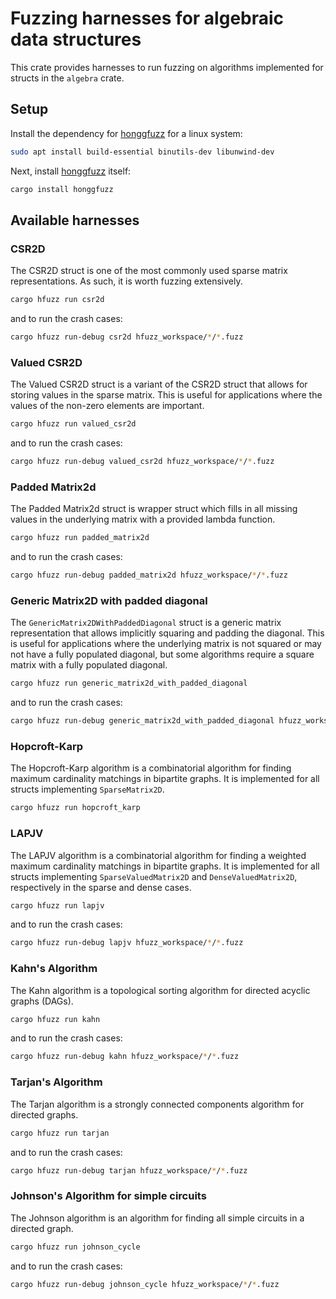 # Fuzzing harnesses for algebraic data structures

This crate provides harnesses to run fuzzing on algorithms implemented for structs in the `algebra` crate.

## Setup

Install the dependency for [honggfuzz](https://docs.rs/honggfuzz/latest/honggfuzz/) for a linux system:

```bash
sudo apt install build-essential binutils-dev libunwind-dev
```

Next, install [honggfuzz](https://docs.rs/honggfuzz/latest/honggfuzz/) itself:

```bash
cargo install honggfuzz
```

## Available harnesses

### CSR2D

The CSR2D struct is one of the most commonly used sparse matrix representations. As such, it is worth fuzzing extensively.

```bash
cargo hfuzz run csr2d
```

and to run the crash cases:

```bash
cargo hfuzz run-debug csr2d hfuzz_workspace/*/*.fuzz
```

### Valued CSR2D

The Valued CSR2D struct is a variant of the CSR2D struct that allows for storing values in the sparse matrix. This is useful for applications where the values of the non-zero elements are important.

```bash
cargo hfuzz run valued_csr2d
```

and to run the crash cases:

```bash
cargo hfuzz run-debug valued_csr2d hfuzz_workspace/*/*.fuzz
```

### Padded Matrix2d

The Padded Matrix2d struct is wrapper struct which fills in all missing values in the underlying matrix with a provided lambda function.

```bash
cargo hfuzz run padded_matrix2d
```

and to run the crash cases:

```bash
cargo hfuzz run-debug padded_matrix2d hfuzz_workspace/*/*.fuzz
```

### Generic Matrix2D with padded diagonal

The `GenericMatrix2DWithPaddedDiagonal` struct is a generic matrix representation that allows implicitly squaring and padding the diagonal. This is useful for applications where the underlying matrix is not squared or may not have a fully populated diagonal, but some algorithms require a square matrix with a fully populated diagonal.

```bash
cargo hfuzz run generic_matrix2d_with_padded_diagonal
```

and to run the crash cases:

```bash
cargo hfuzz run-debug generic_matrix2d_with_padded_diagonal hfuzz_workspace/*/*.fuzz
```

### Hopcroft-Karp

The Hopcroft-Karp algorithm is a combinatorial algorithm for finding maximum cardinality matchings in bipartite graphs.
It is implemented for all structs implementing `SparseMatrix2D`.

```bash
cargo hfuzz run hopcroft_karp
```

### LAPJV

The LAPJV algorithm is a combinatorial algorithm for finding a weighted maximum cardinality matchings in bipartite graphs.
It is implemented for all structs implementing `SparseValuedMatrix2D` and `DenseValuedMatrix2D`, respectively in the
sparse and dense cases.

```bash
cargo hfuzz run lapjv
```

and to run the crash cases:

```bash
cargo hfuzz run-debug lapjv hfuzz_workspace/*/*.fuzz
```

### Kahn's Algorithm

The Kahn algorithm is a topological sorting algorithm for directed acyclic graphs (DAGs).

```bash
cargo hfuzz run kahn
```

and to run the crash cases:

```bash
cargo hfuzz run-debug kahn hfuzz_workspace/*/*.fuzz
```

### Tarjan's Algorithm

The Tarjan algorithm is a strongly connected components algorithm for directed graphs.

```bash
cargo hfuzz run tarjan
```

and to run the crash cases:

```bash
cargo hfuzz run-debug tarjan hfuzz_workspace/*/*.fuzz
```

### Johnson's Algorithm for simple circuits

The Johnson algorithm is an algorithm for finding all simple circuits in a directed graph.

```bash
cargo hfuzz run johnson_cycle
```

and to run the crash cases:

```bash
cargo hfuzz run-debug johnson_cycle hfuzz_workspace/*/*.fuzz
```
